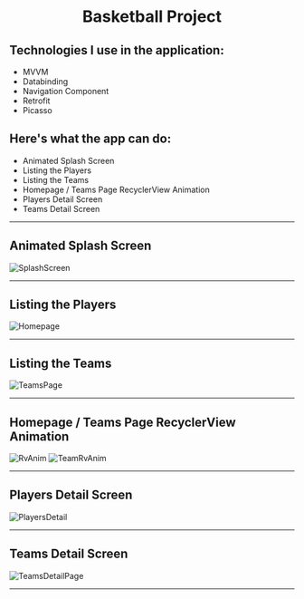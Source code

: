 <h1 align="center">Basketball Project</h1>

## Technologies I use in the application:

* MVVM
* Databinding
* Navigation Component
* Retrofit
* Picasso

## Here's what the app can do:

* Animated Splash Screen
* Listing the Players
* Listing the Teams
* Homepage / Teams Page RecyclerView Animation
* Players Detail Screen
* Teams Detail Screen

***

## Animated Splash Screen

![SplashScreen](https://user-images.githubusercontent.com/49068197/139914161-8765b30f-61cb-4f75-acf6-7929a75fb80d.gif)

***

## Listing the Players

![Homepage](https://user-images.githubusercontent.com/49068197/139914871-5729062e-95d1-4486-8131-8c440a965d75.gif)


***

## Listing the Teams

![TeamsPage](https://user-images.githubusercontent.com/49068197/139914890-5ed1b211-adc6-49ef-8f9f-efeafff292a3.gif)


***

## Homepage / Teams Page RecyclerView Animation

![RvAnim](https://user-images.githubusercontent.com/49068197/139914500-a2665184-24f4-424c-9788-49a030c9c7ce.gif) ![TeamRvAnim](https://user-images.githubusercontent.com/49068197/139914529-5b0a3026-1bb6-4153-b21e-586c83cb7fa4.gif)

***

## Players Detail Screen

![PlayersDetail](https://user-images.githubusercontent.com/49068197/139914613-b0e70bd2-62f9-4188-bb44-d8dfae1d95e2.gif)

***

## Teams Detail Screen

![TeamsDetailPage](https://user-images.githubusercontent.com/49068197/139914661-4f302e89-2d67-4ab9-a17c-2b37c570153e.gif)

***
